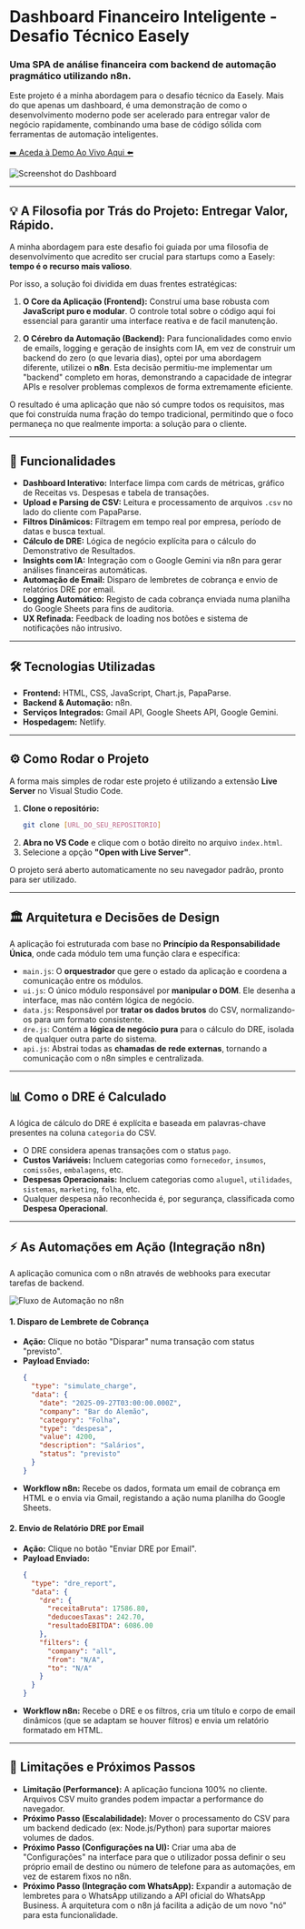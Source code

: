 # Dashboard Financeiro Inteligente - Desafio Técnico Easely

### Uma SPA de análise financeira com backend de automação pragmático utilizando n8n.

Este projeto é a minha abordagem para o desafio técnico da Easely. Mais do que apenas um dashboard, é uma demonstração de como o desenvolvimento moderno pode ser acelerado para entregar valor de negócio rapidamente, combinando uma base de código sólida com ferramentas de automação inteligentes.

[➡️ Aceda à Demo Ao Vivo Aqui ⬅️](https://easely.netlify.app/)

![Screenshot do Dashboard](./assets/image_26223e.PNG)



---

## 💡 A Filosofia por Trás do Projeto: Entregar Valor, Rápido.

A minha abordagem para este desafio foi guiada por uma filosofia de desenvolvimento que acredito ser crucial para startups como a Easely: **tempo é o recurso mais valioso**.

Por isso, a solução foi dividida em duas frentes estratégicas:

1.  **O Core da Aplicação (Frontend):** Construí uma base robusta com **JavaScript puro e modular**. O controle total sobre o código aqui foi essencial para garantir uma interface reativa e de facil manutenção.

2.  **O Cérebro da Automação (Backend):** Para funcionalidades como envio de emails, logging e geração de insights com IA, em vez de construir um backend do zero (o que levaria dias), optei por uma abordagem diferente, utilizei o **n8n**. Esta decisão permitiu-me implementar um "backend" completo em horas, demonstrando a capacidade de integrar APIs e resolver problemas complexos de forma extremamente eficiente.

O resultado é uma aplicação que não só cumpre todos os requisitos, mas que foi construída numa fração do tempo tradicional, permitindo que o foco permaneça no que realmente importa: a solução para o cliente.

---

## 🚀 Funcionalidades

-   **Dashboard Interativo:** Interface limpa com cards de métricas, gráfico de Receitas vs. Despesas e tabela de transações.
-   **Upload e Parsing de CSV:** Leitura e processamento de arquivos `.csv` no lado do cliente com PapaParse.
-   **Filtros Dinâmicos:** Filtragem em tempo real por empresa, período de datas e busca textual.
-   **Cálculo de DRE:** Lógica de negócio explícita para o cálculo do Demonstrativo de Resultados.
-   **Insights com IA:** Integração com o Google Gemini via n8n para gerar análises financeiras automáticas.
-   **Automação de Email:** Disparo de lembretes de cobrança e envio de relatórios DRE por email.
-   **Logging Automático:** Registo de cada cobrança enviada numa planilha do Google Sheets para fins de auditoria.
-   **UX Refinada:** Feedback de loading nos botões e sistema de notificações não intrusivo.

---

## 🛠️ Tecnologias Utilizadas

-   **Frontend:** HTML, CSS, JavaScript, Chart.js, PapaParse.
-   **Backend & Automação:** n8n.
-   **Serviços Integrados:** Gmail API, Google Sheets API, Google Gemini.
-   **Hospedagem:** Netlify.

---

## ⚙️ Como Rodar o Projeto

A forma mais simples de rodar este projeto é utilizando a extensão **Live Server** no Visual Studio Code.

1.  **Clone o repositório:**
    ```bash
    git clone [URL_DO_SEU_REPOSITORIO]
    ```
2.  **Abra no VS Code** e clique com o botão direito no arquivo `index.html`.
3.  Selecione a opção **"Open with Live Server"**.

O projeto será aberto automaticamente no seu navegador padrão, pronto para ser utilizado.

---

## 🏛️ Arquitetura e Decisões de Design

A aplicação foi estruturada com base no **Princípio da Responsabilidade Única**, onde cada módulo tem uma função clara e específica:

-   `main.js`: O **orquestrador** que gere o estado da aplicação e coordena a comunicação entre os módulos.
-   `ui.js`: O único módulo responsável por **manipular o DOM**. Ele desenha a interface, mas não contém lógica de negócio.
-   `data.js`: Responsável por **tratar os dados brutos** do CSV, normalizando-os para um formato consistente.
-   `dre.js`: Contém a **lógica de negócio pura** para o cálculo do DRE, isolada de qualquer outra parte do sistema.
-   `api.js`: Abstrai todas as **chamadas de rede externas**, tornando a comunicação com o n8n simples e centralizada.

---

## 📊 Como o DRE é Calculado

A lógica de cálculo do DRE é explícita e baseada em palavras-chave presentes na coluna `categoria` do CSV.

-   O DRE considera apenas transações com o status `pago`.
-   **Custos Variáveis:** Incluem categorias como `fornecedor`, `insumos`, `comissões`, `embalagens`, etc.
-   **Despesas Operacionais:** Incluem categorias como `aluguel`, `utilidades`, `sistemas`, `marketing`, `folha`, etc.
-   Qualquer despesa não reconhecida é, por segurança, classificada como **Despesa Operacional**.

---

## ⚡ As Automações em Ação (Integração n8n)

A aplicação comunica com o n8n através de webhooks para executar tarefas de backend.

![Fluxo de Automação no n8n](assets/image_7da6b5.PNG)

#### 1. Disparo de Lembrete de Cobrança

-   **Ação:** Clique no botão "Disparar" numa transação com status "previsto".
-   **Payload Enviado:**
    ```json
    {
      "type": "simulate_charge",
      "data": {
        "date": "2025-09-27T03:00:00.000Z",
        "company": "Bar do Alemão",
        "category": "Folha",
        "type": "despesa",
        "value": 4200,
        "description": "Salários",
        "status": "previsto"
      }
    }
    ```
-   **Workflow n8n:** Recebe os dados, formata um email de cobrança em HTML e o envia via Gmail, registando a ação numa planilha do Google Sheets.

#### 2. Envio de Relatório DRE por Email

-   **Ação:** Clique no botão "Enviar DRE por Email".
-   **Payload Enviado:**
    ```json
    {
      "type": "dre_report",
      "data": {
        "dre": {
          "receitaBruta": 17586.80,
          "deducoesTaxas": 242.70,
          "resultadoEBITDA": 6086.00
        },
        "filters": {
          "company": "all",
          "from": "N/A",
          "to": "N/A"
        }
      }
    }
    ```
-   **Workflow n8n:** Recebe o DRE e os filtros, cria um título e corpo de email dinâmicos (que se adaptam se houver filtros) e envia um relatório formatado em HTML.

---

## 🚧 Limitações e Próximos Passos

-   **Limitação (Performance):** A aplicação funciona 100% no cliente. Arquivos CSV muito grandes podem impactar a performance do navegador.
-   **Próximo Passo (Escalabilidade):** Mover o processamento do CSV para um backend dedicado (ex: Node.js/Python) para suportar maiores volumes de dados.
-   **Próximo Passo (Configurações na UI):** Criar uma aba de "Configurações" na interface para que o utilizador possa definir o seu próprio email de destino ou número de telefone para as automações, em vez de estarem fixos no n8n.
-   **Próximo Passo (Integração com WhatsApp):** Expandir a automação de lembretes para o WhatsApp utilizando a API oficial do WhatsApp Business. A arquitetura com o n8n já facilita a adição de um novo "nó" para esta funcionalidade.
